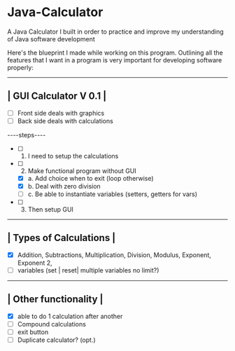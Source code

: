 # Java-Calculator
A Java Calculator I built in order to practice and improve my understanding of Java software development



Here's the blueprint I made while working on this program. Outlining all the features that I want in a program is very important for developing software properly:


 ------------------
 | GUI Calculator V 0.1 |
 ------------------
 
 * [ ] Front side deals with graphics 
 * [ ] Back side deals with calculations
 
 ----steps----
 * [ ] 1. I need to setup the calculations
 * [ ] 2. Make functional program without GUI
   * [X] a. Add choice when to exit (loop otherwise)
   * [X] b. Deal with zero division
   * [ ] c. Be able to instantiate variables (setters, getters for vars)
 * [ ] 3. Then setup GUI
 -------------------------
 | Types of Calculations |
 -------------------------
 * [X] Addition, Subtractions, Multiplication, Division, Modulus, Exponent, Exponent 2, 
 * [ ] variables (set | reset| multiple variables no limit?)
 -----------------------
 | Other functionality |
 -----------------------
 * [X] able to do 1 calculation after another
 * [ ] Compound calculations
 * [ ] exit button
 * [ ] Duplicate calculator? (opt.)

